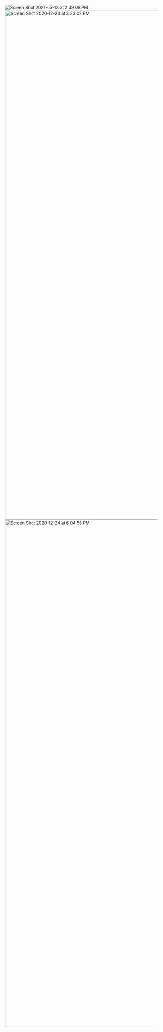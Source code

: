![Screen Shot 2021-05-13 at 2 39 08 PM](https://user-images.githubusercontent.com/59589720/141152786-22fcea85-e62c-4dbb-8eb7-ce31ffa57e2c.png)
<img width="1680" alt="Screen Shot 2020-12-24 at 3 23 09 PM" src="https://user-images.githubusercontent.com/59589720/141153099-7ff06a6f-d13d-49ef-8aca-573f6f58e6bf.png">
<img width="1672" alt="Screen Shot 2020-12-24 at 6 04 56 PM" src="https://user-images.githubusercontent.com/59589720/141153289-58eb0225-d179-431f-8900-ad9395144501.png">
